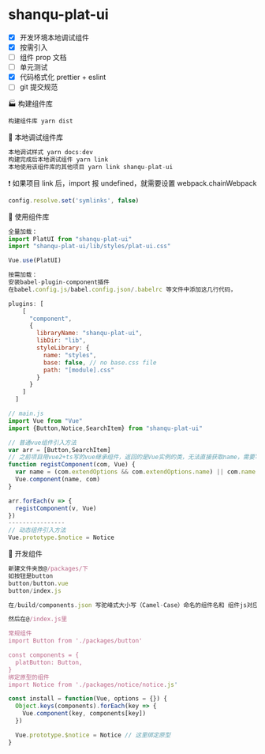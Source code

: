# shanqu-plat-ui

- [x] 开发环境本地调试组件
- [x] 按需引入
- [ ] 组件 prop 文档
- [ ] 单元测试
- [x] 代码格式化 prettier + eslint
- [ ] git 提交规范

:factory:​ 构建组件库

```js
构建组件库 yarn dist
```

:running: 本地调试组件库

```js
本地调试样式 yarn docs:dev
构建完成后本地调试组件 yarn link
本地使用该组件库的其他项目 yarn link shanqu-plat-ui
```

:heavy_exclamation_mark: 如果项目 link 后，import 报 undefined，就需要设置 webpack.chainWebpack

```js
config.resolve.set('symlinks', false)
```

:rocket: 使用组件库

```js
全量加载：
import PlatUI from "shanqu-plat-ui"
import "shanqu-plat-ui/lib/styles/plat-ui.css"

Vue.use(PlatUI)

按需加载：
安装babel-plugin-component插件
在babel.config.js/babel.config.json/.babelrc 等文件中添加这几行代码，

plugins: [
    [
      "component",
      {
        libraryName: "shanqu-plat-ui",
        libDir: "lib",
        styleLibrary: {
          name: "styles",
          base: false, // no base.css file
          path: "[module].css"
        }
      }
    ]
  ]

// main.js
import Vue from "Vue"
import {Button,Notice,SearchItem} from "shanqu-plat-ui"

// 普通vue组件引入方法
var arr = [Button,SearchItem]
// 之前项目用vue2+ts写的vue继承组件，返回的是Vue实例的类，无法直接获取name，需要写这个方法判断是继承的类或者是对象，并且由于按需加载的模块babel插件解析的问题，自定义的函数貌似无法直接调用这个引入的接口需要新的变量存储
function registComponent(com, Vue) {
  var name = (com.extendOptions && com.extendOptions.name) || com.name
  Vue.component(name, com)
}

arr.forEach(v => {
  registComponent(v, Vue)
})
----------------
// 动态组件引入方法
Vue.prototype.$notice = Notice
```

:hammer: 开发组件

```js
新建文件夹放@/packages/下
如按钮是button
button/button.vue
button/index.js

在/build/components.json 写驼峰式大小写（Camel-Case）命名的组件名和 组件js对应的src位置

然后在@/index.js里

常规组件
import Button from './packages/button'

const components = {
  platButton: Button,
}
绑定原型的组件
import Notice from './packages/notice/notice.js'

const install = function(Vue, options = {}) {
  Object.keys(components).forEach(key => {
    Vue.component(key, components[key])
  })

  Vue.prototype.$notice = Notice // 这里绑定原型
}
```
